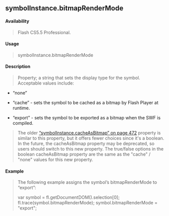 ## symbolInstance.bitmapRenderMode

#### Availability

> Flash CS5.5 Professional.

#### Usage

> symbolInstance.bitmapRenderMode

#### Description

> Property; a string that sets the display type for the symbol. Acceptable values include:

-   “none”

-   “cache” - sets the symbol to be cached as a bitmap by Flash Player at runtime.

-   “export” - sets the symbol to be exported as a bitmap when the SWF is compiled.

> The older [“symbolInstance.cacheAsBitmap” on page 472](#_bookmark925) property is similar to this property, but it offers fewer choices since it's a boolean. In the future, the cacheAsBitmap property may be deprecated, so users should switch to this new property. The true/false options in the boolean cacheAsBitmap property are the same as the "cache" / "none" values for this new property.

#### Example

> The following example assigns the symbol’s bitmapRenderMode to “export”:
>
> var symbol = fl.getDocumentDOM().selection\[0\]; fl.trace(symbol.bitmapRenderMode); symbol.bitmapRenderMode = "export";
